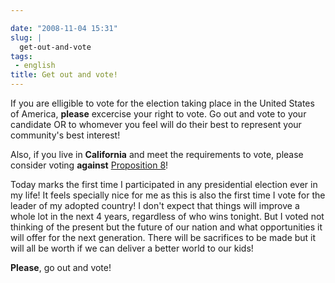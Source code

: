 ```yaml
---

date: "2008-11-04 15:31"
slug: |
  get-out-and-vote
tags:
 - english
title: Get out and vote!
---
```


If you are elligible to vote for the election taking place in the United
States of America, **please** excercise your right to vote. Go out and
vote to your candidate OR to whomever you feel will do their best to
represent your community's best interest!

Also, if you live in **California** and meet the requirements to vote,
please consider voting **against** [Proposition
8](http://en.wikipedia.org/wiki/California_Proposition_8_(2008))!

Today marks the first time I participated in any presidential election
ever in my life! It feels specially nice for me as this is also the
first time I vote for the leader of my adopted country! I don't expect
that things will improve a whole lot in the next 4 years, regardless of
who wins tonight. But I voted not thinking of the present but the future
of our nation and what opportunities it will offer for the next
generation. There will be sacrifices to be made but it will all be worth
if we can deliver a better world to our kids!

**Please**, go out and vote!
